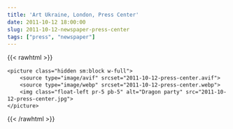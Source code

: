 ```yaml
---
title: 'Art Ukraine, London, Press Center'
date: 2011-10-12 18:00:00
slug: 2011-10-12-newspaper-press-center
tags: ["press", "newspaper"]
---
```


{{< rawhtml >}}

    <picture class="hidden sm:block w-full">
        <source type="image/avif" srcset="2011-10-12-press-center.avif">
        <source type="image/webp" srcset="2011-10-12-press-center.webp">
        <img class="float-left pr-5 pb-5" alt="Dragon party" src="2011-10-12-press-center.jpg">
    </picture>

{{< /rawhtml >}}